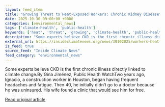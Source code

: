 ```yaml
---
layout: feed_item
title: "Growing Threat to Heat-Exposed Workers: Chronic Kidney Disease"
date: 2025-10-30 09:00:00 +0000
categories: [environmental_news]
tags: ['climate-health', 'public-health']
keywords: ['heat', 'threat', 'growing', 'climate-health', 'public-health']
description: "Some experts believe CKD is the first chronic illness directly linked to climate change"
external_url: https://insideclimatenews.org/news/30102025/workers-heat-exposure-chronic-kidney-disease/
is_feed: true
source_feed: "Inside Climate News"
feed_category: "environmental_news"
---
```


Some experts believe CKD is the first chronic illness directly linked to climate change.By Gina Jiménez, Public Health WatchTwo years ago, Ignacio, a construction worker in Houston, began having frequent headaches and fatigue. Then 40, he initially didn’t go to a doctor because he was uninsured. His wife found a clinic that would see him for free.

[Read original article](https://insideclimatenews.org/news/30102025/workers-heat-exposure-chronic-kidney-disease/)
